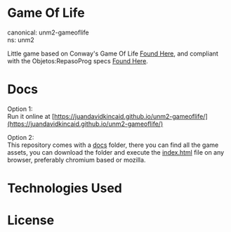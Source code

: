 # Game Of Life
canonical: unm2-gameoflife<br/>
ns: unm2

Little game based on Conway's Game Of Life [Found Here](https://en.wikipedia.org/wiki/Conway%27s_Game_of_Life), and compliant with the Objetos:RepasoProg specs [Found Here](https://github.com/objetos/RepasoProg).

# Docs

Option 1:<br/>
Run it online at [https://juandavidkincaid.github.io/unm2-gameoflife/](https://juandavidkincaid.github.io/unm2-gameoflife/)

Option 2:<br/>
This repository comes with a [docs](./docs/) folder, there you can find all the game assets, you can download the folder and execute the [index.html](./docs/index.html) file on any browser, preferably chromium based or mozilla.

# Technologies Used


# License



